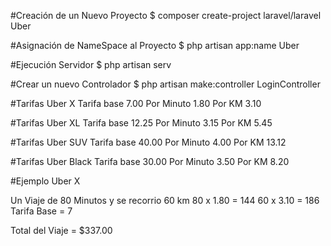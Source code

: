 #Creación de un Nuevo Proyecto
$ composer create-project laravel/laravel Uber

#Asignación de NameSpace al Proyecto
$ php artisan app:name Uber

#Ejecución Servidor 
$ php artisan serv

#Crear un nuevo Controlador
$ php artisan make:controller LoginController

#Tarifas Uber X
Tarifa base 7.00
Por Minuto 1.80
Por KM 3.10

#Tarifas Uber XL
Tarifa base 12.25
Por Minuto 3.15
Por KM 5.45

#Tarifas Uber SUV
Tarifa base 40.00
Por Minuto 4.00
Por KM 13.12

#Tarifas Uber Black
Tarifa base 30.00
Por Minuto 3.50
Por KM 8.20

#Ejemplo Uber X

Un Viaje de 80 Minutos y se recorrio 60 km
80 x 1.80 = 144
60 x 3.10 = 186
Tarifa Base = 7

Total del Viaje = $337.00
